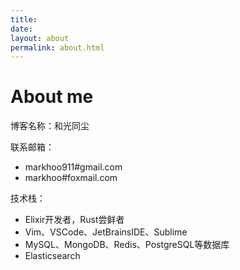 ```yaml
---
title: 
date: 
layout: about
permalink: about.html
---
```



# About me

博客名称：和光同尘

联系邮箱：
- markhoo911#gmail.com
- markhoo#foxmail.com

技术栈：
- Elixir开发者，Rust尝鲜者
- Vim、VSCode、JetBrainsIDE、Sublime
- MySQL、MongoDB、Redis、PostgreSQL等数据库
- Elasticsearch
